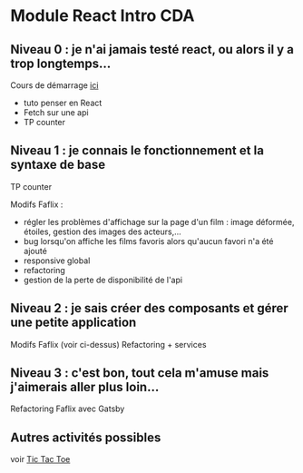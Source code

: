 # Module React Intro CDA

## Niveau 0 : je n'ai jamais testé react, ou alors il y a trop longtemps...

Cours de démarrage [ici](https://1drv.ms/p/s!Ahf5x4hPXrq3hfRcoWXEKrLkjvPPTg?e=iIQ6ae)
- tuto penser en React
- Fetch sur une api
- TP counter

## Niveau 1 : je connais le fonctionnement et la syntaxe de base

TP counter

Modifs Faflix :
- régler les problèmes d'affichage sur la page d'un film : image déformée, étoiles, gestion des images des acteurs,...
- bug lorsqu'on affiche les films favoris alors qu'aucun favori n'a été ajouté
- responsive global
- refactoring
- gestion de la perte de disponibilité de l'api

## Niveau 2 : je sais créer des composants et gérer une petite application

Modifs Faflix (voir ci-dessus)
Refactoring + services

## Niveau 3 : c'est bon, tout cela m'amuse mais j'aimerais aller plus loin...

Refactoring Faflix avec Gatsby

## Autres activités possibles

voir [Tic Tac Toe]([Tutoriel](https://fr.reactjs.org/tutorial/tutorial.html))


